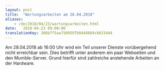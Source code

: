 ```yaml
---
layout: post
title:  "Wartungsarbeiten am 28.04.2018"
aliases:
    - /de/2018/04/23/wartungsarbeiten.html
date:   2018-04-23 09:00:00
translationKey: 386b7f5aa7509597b04d4604cb633444
---
```

Am 28.04.2018 ab 16:00 Uhr wird ein Teil unserer Dienste vorübergehend nicht erreichbar sein. Dies betrifft unter 
anderem ein paar Webseiten und den Mumble-Server. Grund hierfür sind zahlreiche anstehende Arbeiten an der Hardware.




